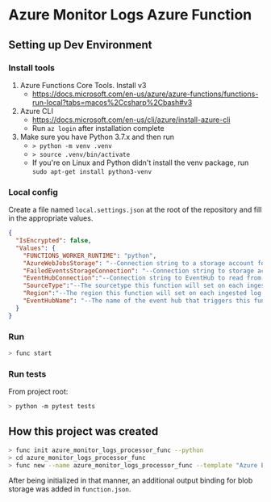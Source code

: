 # Azure Monitor Logs Azure Function

## Setting up Dev Environment
### Install tools
1. Azure Functions Core Tools. Install v3
   * https://docs.microsoft.com/en-us/azure/azure-functions/functions-run-local?tabs=macos%2Ccsharp%2Cbash#v3
1. Azure CLI
   * https://docs.microsoft.com/en-us/cli/azure/install-azure-cli
   * Run `az login` after installation complete
1. Make sure you have Python 3.7.x and then run
   * `> python -m venv .venv` 
   * `> source .venv/bin/activate` 
   * If you're on Linux and Python didn't install the venv package, run `sudo apt-get install python3-venv`

### Local config
Create a file named `local.settings.json` at the root of the repository and fill in the appropriate values.
```json
{
  "IsEncrypted": false,
  "Values": {
    "FUNCTIONS_WORKER_RUNTIME": "python",
    "AzureWebJobsStorage": "--Connection string to a storage account for Azure Function runtime storage. Can be the same as FailedEventsStorageConnection.--",
    "FailedEventsStorageConnection": "--Connection string to storage account where failed events will be saved.--",
    "EventHubConnection":"--Connection string to EventHub to read from, format Endpoint=sb://{event-hub-namespace}.servicebus.windows.net/;SharedAccessKeyName={name};SharedAccessKey={key};EntityPath={event-hub-name}--",
    "SourceType":"--The sourcetype this function will set on each ingested log and used for path of failed to deliver logs, ex. 'azure:aad', 'azure:activity', or 'azure:resource'--",
    "Region":"--The region this function will set on each ingested log and used for path of failed to deliver logs, ex. useast1--",
    "EventHubName": "--The name of the event hub that triggers this function. ex. 'aad-logs', 'activity-logs', or 'resource-logs'--"
  }
}
```

### Run
```bash
> func start
```

### Run tests
From project root:
```bash
> python -m pytest tests
```

## How this project was created
```bash
> func init azure_monitor_logs_processor_func --python
> cd azure_monitor_logs_processor_func
> func new --name azure_monitor_logs_processor_func --template "Azure Event Hub trigger" --cadinality "many" --connection "EVENTHUB_CONNECTION_STRING" --consumerGroup "splunk-consumer-group" --dataType "string"
```
After being initialized in that manner, an additional output binding for blob storage was added in `function.json`.